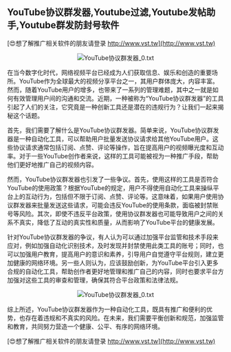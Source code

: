 ## **YouTube协议群发器,Youtube过滤,Youtube发帖助手,Youtube群发防封号软件**

[😍想了解推广相关软件的朋友请登录 http://www.vst.tw](http://www.vst.tw)

 <center><img src="https://vst.tw/MP4/tuiguang/png/4.png" alt="YouTube协议群发器_0.txt"></center>

在当今数字化时代，网络视频平台已经成为人们获取信息、娱乐和创造的重要场所。YouTube作为全球最大的视频分享平台之一，其用户群体庞大，内容丰富。然而，随着YouTube用户的增多，也带来了一系列的管理难题，其中之一就是如何有效管理用户间的沟通和交流。近期，一种被称为“YouTube协议群发器”的工具引起了人们的关注，它究竟是一种创新工具还是潜在的违规行为？让我们一起来揭秘这个话题。

首先，我们需要了解什么是YouTube协议群发器。简单来说，YouTube协议群发器是一种自动化工具，可以帮助用户批量发送协议请求给其他YouTube用户。这些协议请求通常包括订阅、点赞、评论等操作，旨在提高用户的视频曝光度和互动率。对于一些YouTube创作者来说，这样的工具可能被视为一种推广手段，帮助他们更好地推广自己的视频内容。

然而，YouTube协议群发器也引发了一些争议。首先，使用这样的工具是否符合YouTube的使用政策？根据YouTube的规定，用户不得使用自动化工具来操纵平台上的互动行为，包括但不限于订阅、点赞、评论等。这意味着，如果用户使用协议群发器来批量发送这些请求，可能会违反YouTube的使用条款，面临被封禁账号等风险。其次，即使不违反平台政策，使用协议群发器也可能导致用户之间的关系不真实，降低了互动的真实性和质量，从而影响了YouTube平台的健康发展。

针对YouTube协议群发器的争议，有人认为可以通过加强平台监管和技术手段来应对，例如加强自动化识别技术，及时发现并封禁使用此类工具的账号；同时，也可以加强用户教育，提高用户的意识和素养，引导用户自觉遵守平台规则，建立更加健康的网络环境。另一些人则认为，应该鼓励创新，为YouTube平台引入更多合规的自动化工具，帮助创作者更好地管理和推广自己的内容，同时也要求平台方加强对这些工具的审查和管理，确保其符合平台政策和法律法规。

 <center><img src="https://vst.tw/MP4/tuiguang/png/7.png" alt="YouTube协议群发器_0.txt"></center>

综上所述，YouTube协议群发器作为一种自动化工具，既具有推广和便利的优势，也存在着违规和不真实的风险。在未来，我们需要平衡创新和规范，加强监管和教育，共同努力营造一个健康、公平、有序的网络环境。

[😍想了解推广相关软件的朋友请登录 http://www.vst.tw](http://www.vst.tw)



